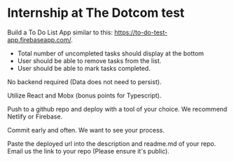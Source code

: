 # Internship at The Dotcom test

Build a To Do List App similar to this: https://to-do-test-app.firebaseapp.com/.

* Total number of uncompleted tasks should display at the bottom
* User should be able to remove tasks from the list.
* User should be able to mark tasks completed.

No backend required (Data does not need to persist).

Utilize React and Mobx (bonus points for Typescript).

Push to a github repo and deploy with a tool of your choice. We recommend Netlify or Firebase.

Commit early and often.  We want to see your process.

Paste the deployed url into the description and readme.md of your repo.  Email us the link to your repo (Please ensure it's public).
